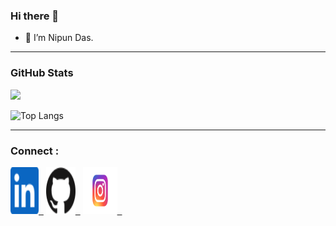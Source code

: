 ### Hi there 👋
- 🔭 I’m Nipun Das.
<hr>

### <h3 align="left">GitHub Stats</h3>
<a href="">
  <img align="centre" src="https://github-readme-stats.vercel.app/api?username=Nipun-Das&count_private=true&include_all_commits=true&show_icons=true&title_color=007bff&text_color=e7e7e7&icon_color=007bff&bg_color=171c28" />
<a />
  
![Top Langs](https://github-readme-stats.vercel.app/api/top-langs/?username=Nipun-Das&layout=compact&title_color=007bff&text_color=e7e7e7&icon_color=007bff&bg_color=171c28)
 <hr>    
     
### Connect :
 <a href="https://www.linkedin.com/in/nipun-das-74628b206/"><img alt="GitHub" height="75" width="45" src="images/linkedinn.svg">&nbsp;&nbsp;</a>
 <a href="https://github.com/Nipun-Das"><img alt="GitHub" height="75" width="47" src="images/github.svg">&nbsp;&nbsp;</a>
 <a href="https://www.instagram.com/nipun.das_/"><img alt="GitHub" height="75" width="55" src="images/insta.svg">&nbsp;&nbsp;</a>



     
                      


